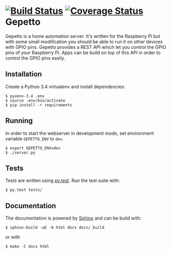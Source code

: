 [![Build Status](https://travis-ci.org/OrangeTux/Gepetto.svg?branch=develop)](https://travis-ci.org/OrangeTux/Gepetto)
[![Coverage Status](https://coveralls.io/repos/OrangeTux/Gepetto/badge.png)](https://coveralls.io/r/OrangeTux/Gepetto)
Gepetto
=======
Gepetto is a home automation server. It's written for the Raspberry Pi but with
some small modification you should be able to run it on other devices with GPIO
pins. Gepetto provides a REST API which let you control the GPIO pins of your
Raspberry Pi. Apps can be build on top of this API in order to control the GPIO
pins easily.

Installation
------------
Create a Python 3.4 virtualenv and install dependencies:

    $ pyvenv-3.4 .env
    $ source .env/bin/activate
    $ pip install -r requirements

Running
-------
In order to start the webserver in development mode, set environment variable 
`GEPETTO_ENV` to `dev`.
    
    $ export GEPETTO_ENV=dev
    $ ./server.py

Tests
-----
Tests are written using [py.test][1]. Run the test suite with:

    $ py.test tests/

Documentation
-------------
The documentation is powered by [Sphinx][2] and can be build with:

    $ sphinx-build -aE -b html docs docs/_build

or with
    
    $ make -C docs html

[1]:http://pytest.org
[2]:http://sphinx-doc.org/
